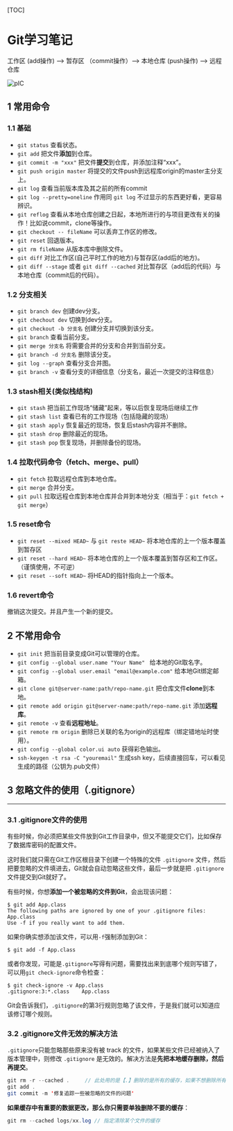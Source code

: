 [TOC]

# Git学习笔记



工作区    (add操作) -->     暂存区   （commit操作）-->      本地仓库     (push操作) -->      远程仓库

![pIC](https://segmentfault.com/img/bVFcx8?w=800&h=227)



## 1 常用命令

### 1.1 基础

- `git status` 查看状态。
- `git add` 把文件**添加**到仓库。
- `git commit -m "xxx"` 把文件**提交**到仓库，并添加注释“xxx”。
- `git push origin master` 将提交的文件push到远程库origin的master主分支上。
- `git log` 查看当前版本库及其之前的所有commit 
- `git log --pretty=oneline` 作用同 `git log` 不过显示的东西更好看，更容易辨识。
- `git reflog` 查看从本地仓库创建之日起，本地所进行的与项目更改有关的操作！比如说commit，clone等操作。 
- `git checkout -- fileName` 可以丢弃工作区的修改。
- `git reset` 回退版本。
- `git rm fileName` 从版本库中删除文件。
- `git diff` 对比工作区(自己平时工作的地方)与暂存区(add后的地方)。
- `git diff --stage` 或者 `git diff --cached` 对比暂存区（add后的代码）与本地仓库（commit后的代码）。

### 1.2 分支相关

- `git branch dev` 创建dev分支。
- `git chechout dev` 切换到dev分支。
- `git checkout -b 分支名`  创建分支并切换到该分支。
- `git branch` 查看当前分支。
- `git merge 分支名` 将需要合并的分支和合并到当前分支。
- `git branch -d 分支名` 删除该分支。
- `git log --graph` 查看分支合并图。
- `git branch -v` 查看分支的详细信息（分支名，最近一次提交的注释信息）



### 1.3 stash相关(类似栈结构)

- `git stash` 把当前工作现场“储藏”起来，等以后恢复现场后继续工作
- `git stash list` 查看已有的工作现场（包括隐藏的现场）
- `git stash apply` 恢复最近的现场，恢复后stash内容并不删除。
- `git stash drop` 删除最近的现场。
- `git stash pop` 恢复现场，并删除备份的现场。



### 1.4 拉取代码命令（fetch、merge、pull）

- `git fetch` 拉取远程仓库到本地仓库。
- `git merge` 合并分支。
- `git pull` 拉取远程仓库到本地仓库并合并到本地分支（相当于：`git fetch + git merge`）

### 1.5 reset命令

- `git reset --mixed HEAD~` 与 `git reste HEAD~` 将本地仓库的上一个版本覆盖到暂存区
- `git reset --hard HEAD~` 将本地仓库的上一个版本覆盖到暂存区和工作区。（谨慎使用，不可逆）
- `git reset --soft HEAD~` 将HEAD的指针指向上一个版本。

### 1.6 revert命令

撤销这次提交。并且产生一个新的提交。


## 2 不常用命令

- `git init`  把当前目录变成Git可以管理的仓库。
- `git config --global user.name "Your Name" ` 给本地的Git取名字。
- `git config --global user.email "email@example.com"` 给本地Git绑定邮箱。
- `git clone git@server-name:path/repo-name.git` 把仓库文件**clone**到本地。
- `git remote add origin git@server-name:path/repo-name.git` 添加**远程库**。
- `git remote -v` 查看**远程地址**。
- `git remote rm origin` 删除已关联的名为origin的远程库（绑定错地址时使用）。
- `git config --global color.ui auto` 获得彩色输出。
- `ssh-keygen -t rsa -C "youremail"`  生成ssh key，后续直接回车，可以看见生成的路径（公钥为.pub文件）

## 3 忽略文件的使用（.gitignore）

------

### 3.1 .gitignore文件的使用

有些时候，你必须把某些文件放到Git工作目录中，但又不能提交它们，比如保存了数据库密码的配置文件。

这时我们就只需在Git工作区根目录下创建一个特殊的文件 `.gitignore` 文件，然后把要忽略的文件填进去，Git就会自动忽略这些文件，最后一步就是把 `.gitignore` 文件提交到Git就好了。

有些时候，你想**添加一个被忽略的文件到Git**，会出现该问题：

```
$ git add App.class
The following paths are ignored by one of your .gitignore files:
App.class
Use -f if you really want to add them.
```

如果你确实想添加该文件，可以用`-f`强制添加到Git：

```
$ git add -f App.class
```

或者你发现，可能是`.gitignore`写得有问题，需要找出来到底哪个规则写错了，可以用`git check-ignore`命令检查：

```
$ git check-ignore -v App.class
.gitignore:3:*.class    App.class
```

Git会告诉我们，`.gitignore`的第3行规则忽略了该文件，于是我们就可以知道应该修订哪个规则。

### 3.2 .gitignore文件无效的解决方法

`.gitignore`只能忽略那些原来没有被 track 的文件，如果某些文件已经被纳入了版本管理中，则修改 `.gitignore` 是无效的。解决方法是**先把本地缓存删除，然后再提交**。

```java
git rm -r --cached .     // 此处用的是【.】删除的是所有的缓存，如果不想删除所有的见后面的方法
git add .
git commit -m '修复追踪一些被忽略的文件的问题'
```

**如果缓存中有重要的数据更改，那么你只需要单独删除不要的缓存**：

```java
git rm --cached logs/xx.log // 指定清除某个文件的缓存
```










